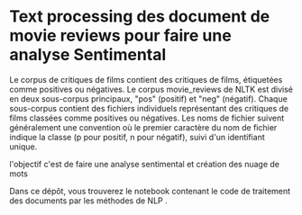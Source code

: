# Text processing des document de movie reviews pour faire une analyse Sentimental  

 Le corpus de critiques de films contient des critiques de films, étiquetées comme positives ou négatives.
Le corpus movie_reviews de NLTK est divisé en deux sous-corpus principaux, "pos" (positif) et "neg" (négatif). Chaque sous-corpus contient des fichiers individuels représentant des critiques de films classées comme positives ou négatives. Les noms de fichier suivent généralement une convention où le premier caractère du nom de fichier indique la classe (p pour positif, n pour négatif), suivi d'un identifiant unique.

l'objectif c'est de faire une analyse sentimental et création des nuage de mots 


Dans ce dépôt, vous trouverez le notebook contenant le code de traitement des documents par les méthodes de NLP .


